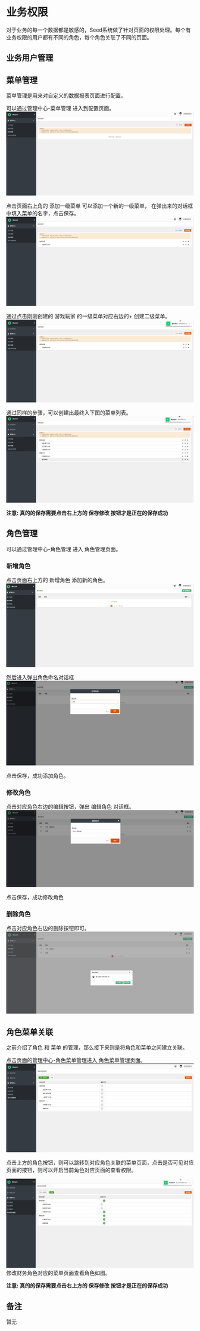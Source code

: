 # 业务权限
对于业务的每一个数据都是敏感的，Seed系统做了针对页面的权限处理。每个有业务权限的用户都有不同的角色，每个角色关联了不同的页面。

## 业务用户管理


## 菜单管理
菜单管理是用来对自定义的数据报表页面进行配置。

可以通过管理中心-菜单管理 进入到配置页面。
![创建菜单](菜单管理/创建菜单.png)

点击页面右上角的 添加一级菜单 可以添加一个新的一级菜单， 在弹出来的对话框中填入菜单的名字，点击保存。
![保存成功](菜单管理/保存菜单.png)

通过点击刚刚创建的 游戏玩家 的一级菜单对应右边的+ 创建二级菜单。
![创建二级菜单](菜单管理/保存成功.png)

通过同样的步骤，可以创建出最终入下图的菜单列表。
![保存菜单](菜单管理/保存菜单2.png)

**注意: 真的的保存需要点击右上方的 保存修改 按钮才是正在的保存成功**

## 角色管理
可以通过管理中心-角色管理 进入 角色管理页面。

### 新增角色
点击页面右上方的 新增角色 添加新的角色。
![新增角色](角色管理/新建角色.png)

然后进入弹出角色命名对话框
![角色命名](角色管理/角色命名.png)

点击保存，成功添加角色。

### 修改角色
点击对应角色右边的编辑按钮，弹出 编辑角色 对话框。
![修改角色](角色管理/修改角色.png)

点击保存，成功修改角色

### 删除角色
点击对应角色右边的删除按钮即可。
![删除角色](角色管理/删除角色.png)

## 角色菜单关联
之前介绍了角色 和 菜单 的管理，那么接下来则是将角色和菜单之间建立关联。

点击页面的管理中心-角色菜单管理进入 角色菜单管理页面。
![角色菜单页面](角色菜单管理/角色菜单页面.png)

点击上方的角色按钮，则可以跳转到对应角色关联的菜单页面，点击是否可见对应页面的按钮，则可以开启当前角色对应页面的查看权限。

![修改角色菜单](角色菜单管理/修改角色菜单2.png)
修改财务角色对应的菜单页面查看角色如图。

**注意: 真的的保存需要点击右上方的 保存修改 按钮才是正在的保存成功**

## 备注
暂无